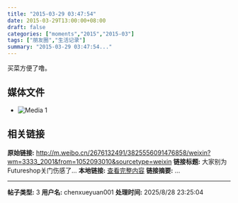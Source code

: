 ```yaml
---
title: "2015-03-29 03:47:54"
date: 2015-03-29T13:00:00+08:00
draft: false
categories: ["moments","2015","2015-03"]
tags: ["朋友圈","生活记录"]
summary: "2015-03-29 03:47:54..."
---
```


买菜方便了噜。

## 媒体文件

- ![Media 1](/Moments/photos/2015-03-29/201503290347540.jpg)

## 相关链接

**原始链接:** http://m.weibo.cn/2676132491/3825556091476858/weixin?wm=3333_2001&from=1052093010&sourcetype=weixin
**链接标题:** 大家别为Futureshop关门伤感了...
**本地链接:** [查看完整内容](/link_content/2015/03/2015-03-29-3/link_content/)
**链接摘要:** ...

---

**帖子类型:** 3
**用户名:** chenxueyuan001
**处理时间:** 2025/8/28 23:25:04